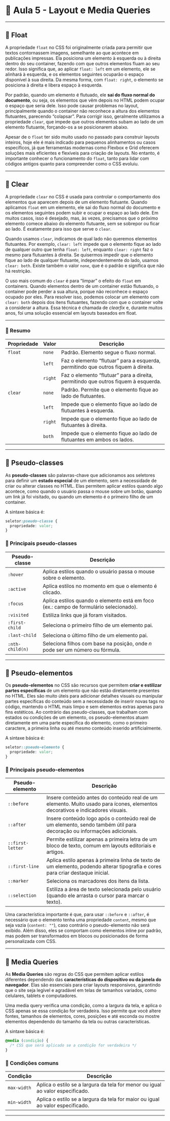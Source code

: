 # 📘 Aula 5 - Layout e Media Queries

---

## 🔵 Float

A propriedade `float` no CSS foi originalmente criada para permitir que textos contornassem imagens, semelhante ao que acontece em publicações impressas. Ela posiciona um elemento à esquerda ou à direita dentro do seu container, fazendo com que outros elementos fluam ao seu redor. Isso significa que, ao aplicar `float: left` em um elemento, ele se alinhará à esquerda, e os elementos seguintes ocuparão o espaço disponível à sua direita. Da mesma forma, com `float: right`, o elemento se posiciona à direita e libera espaço à esquerda.

Por padrão, quando um elemento é flutuado, ele **sai do fluxo normal do documento**, ou seja, os elementos que vêm depois no HTML podem ocupar o espaço que seria dele. Isso pode causar problemas no layout, principalmente quando o container não reconhece a altura dos elementos flutuantes, parecendo “colapsar”. Para corrigir isso, geralmente utilizamos a propriedade `clear`, que impede que outros elementos subam ao lado de um elemento flutuante, forçando-os a se posicionarem abaixo.

Apesar de o `float` ter sido muito usado no passado para construir layouts inteiros, hoje ele é mais indicado para pequenos alinhamentos ou casos específicos, já que ferramentas modernas como Flexbox e Grid oferecem soluções mais eficientes e flexíveis para criação de layouts. No entanto, é importante conhecer o funcionamento do `float`, tanto para lidar com códigos antigos quanto para compreender como o CSS evoluiu.

---

## 🔵 Clear

A propriedade `clear` no CSS é usada para controlar o comportamento dos elementos que aparecem depois de um elemento flutuante. Quando aplicamos `float` em um elemento, ele sai do fluxo normal do documento e os elementos seguintes podem subir e ocupar o espaço ao lado dele. Em muitos casos, isso é desejado, mas, às vezes, precisamos que o próximo elemento comece abaixo do elemento flutuante, sem se sobrepor ou ficar ao lado. É exatamente para isso que serve o `clear`.

Quando usamos `clear`, indicamos de qual lado não queremos elementos flutuantes. Por exemplo, `clear: left` impede que o elemento fique ao lado de qualquer outro que tenha `float: left`, enquanto `clear: right` faz o mesmo para flutuantes à direita. Se quisermos impedir que o elemento fique ao lado de qualquer flutuante, independentemente do lado, usamos `clear: both`. Existe também o valor `none`, que é o padrão e significa que não há restrição.

O uso mais comum do `clear` é para “limpar” o efeito do `float` em containers. Quando elementos dentro de um container estão flutuando, o container pode perder a sua altura, porque não reconhece o espaço ocupado por eles. Para resolver isso, podemos colocar um elemento com `clear: both` depois dos itens flutuantes, fazendo com que o container volte a considerar a altura. Essa técnica é chamada de *clearfix* e, durante muitos anos, foi uma solução essencial em layouts baseados em float.

---

### 🔵 Resumo
| Propriedade | Valor  | Descrição                                                             |
|-------------|--------|------------------------------------------------------------------------|
| `float`     | `none`   | Padrão. Elemento segue o fluxo normal.                                 |
|             | `left`   | Faz o elemento “flutuar” para a esquerda, permitindo que outros fiquem à direita. |
|             | `right`  | Faz o elemento “flutuar” para a direita, permitindo que outros fiquem à esquerda. |
| `clear`     | `none`   | Padrão. Permite que o elemento fique ao lado de flutuantes.            |
|             | `left`   | Impede que o elemento fique ao lado de flutuantes à esquerda.          |
|             | `right`  | Impede que o elemento fique ao lado de flutuantes à direita.           |
|             | `both`   | Impede que o elemento fique ao lado de flutuantes em ambos os lados.   |

---

## 🔵 Pseudo-classes
As **pseudo-classes** são palavras-chave que adicionamos aos seletores para definir um **estado especial** de um elemento, sem a necessidade de criar ou alterar classes no HTML. Elas permitem aplicar estilos quando algo acontece, como quando o usuário passa o mouse sobre um botão, quando um link já foi visitado, ou quando um elemento é o primeiro filho de um container.

A sintaxe básica é:
```css
seletor:pseudo-classe {
  propriedade: valor;
}
```

### 🔹 Principais pseudo-classes
| Pseudo-classe     | Descrição                                                                 |
|-------------------|---------------------------------------------------------------------------|
| `:hover`          | Aplica estilos quando o usuário passa o mouse sobre o elemento.           |
| `:active`         | Aplica estilos no momento em que o elemento é clicado.                    |
| `:focus`          | Aplica estilos quando o elemento está em foco (ex.: campo de formulário selecionado). |
| `:visited`        | Estiliza links que já foram visitados.                                    |
| `:first-child`    | Seleciona o primeiro filho de um elemento pai.                            |
| `:last-child`     | Seleciona o último filho de um elemento pai.                              |
| `:nth-child(n)`   | Seleciona filhos com base na posição, onde *n* pode ser um número ou fórmula. |

---

## 🔵 Pseudo-elementos
Os **pseudo-elementos** no CSS são recursos que permitem **criar e estilizar partes específicas** de um elemento que não estão diretamente presentes no HTML. Eles são muito úteis para adicionar detalhes visuais ou manipular partes específicas do conteúdo sem a necessidade de inserir novas tags no código, mantendo o HTML mais limpo e sem elementos extras apenas para fins estéticos. Ao contrário das pseudo-classes, que trabalham com estados ou condições de um elemento, os pseudo-elementos atuam diretamente em uma parte específica do elemento, como o primeiro caractere, a primeira linha ou até mesmo conteúdo inserido artificialmente.

A sintaxe básica é:
```css
seletor::pseudo-elemento {
  propriedade: valor;
}
```

### 🔹 Principais pseudo-elementos
| Pseudo-elemento  | Descrição |
|------------------|-----------|
| `::before`    | Insere conteúdo antes do conteúdo real de um elemento. Muito usado para ícones, elementos decorativos e indicadores visuais. |
| `::after`      | Insere conteúdo logo após o conteúdo real de um elemento, sendo também útil para decoração ou informações adicionais. |
| `::first-letter` | Permite estilizar apenas a primeira letra de um bloco de texto, comum em layouts editoriais e artigos. |
| `::first-line` | Aplica estilo apenas à primeira linha de texto de um elemento, podendo alterar tipografia e cores para criar destaque inicial. |
| `::marker`       | Seleciona os marcadores dos itens da lista. |
| `::selection`  | Estiliza a área de texto selecionada pelo usuário (quando ele arrasta o cursor para marcar o texto). |

Uma característica importante é que, para usar `::before` e `::after`, é necessário que o elemento tenha uma propriedade `content`, mesmo que seja vazia (`content: ""`), caso contrário o pseudo-elemento não será exibido. Além disso, eles se comportam como elementos inline por padrão, mas podem ser transformados em blocos ou posicionados de forma personalizada com CSS.

---

## 🔵 Media Queries
As **Media Queries** são regras do CSS que permitem aplicar estilos diferentes dependendo das **características do dispositivo ou da janela do navegador**. Elas são essenciais para criar layouts responsivos, garantindo que o site seja legível e agradável em telas de tamanhos variados, como celulares, tablets e computadores.

Uma media query verifica uma condição, como a largura da tela, e aplica o CSS apenas se essa condição for verdadeira. Isso permite que você altere fontes, tamanhos de elementos, cores, posições e até esconda ou mostre elementos dependendo do tamanho da tela ou outras características.

A sintaxe básica é:
```css
@media (condição) {
  /* CSS que será aplicado se a condição for verdadeira */
}
```

### 🔹 Condições comuns
| Condição        | Descrição                                                                 |
|-----------------|---------------------------------------------------------------------------|
| `max-width`     | Aplica o estilo se a largura da tela for menor ou igual ao valor especificado. |
| `min-width`     | Aplica o estilo se a largura da tela for maior ou igual ao valor especificado. |

---
